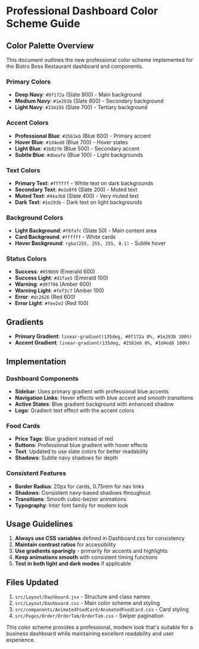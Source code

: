 # Professional Dashboard Color Scheme Guide

## Color Palette Overview

This document outlines the new professional color scheme implemented for the Bistro Boss Restaurant dashboard and components.

### Primary Colors
- **Deep Navy**: `#0f172a` (Slate 900) - Main background
- **Medium Navy**: `#1e293b` (Slate 800) - Secondary background
- **Light Navy**: `#334155` (Slate 700) - Tertiary background

### Accent Colors
- **Professional Blue**: `#2563eb` (Blue 600) - Primary accent
- **Hover Blue**: `#1d4ed8` (Blue 700) - Hover states
- **Light Blue**: `#3b82f6` (Blue 500) - Secondary accent
- **Subtle Blue**: `#dbeafe` (Blue 100) - Light backgrounds

### Text Colors
- **Primary Text**: `#ffffff` - White text on dark backgrounds
- **Secondary Text**: `#e2e8f0` (Slate 200) - Muted text
- **Muted Text**: `#94a3b8` (Slate 400) - Very muted text
- **Dark Text**: `#1e293b` - Dark text on light backgrounds

### Background Colors
- **Light Background**: `#f8fafc` (Slate 50) - Main content area
- **Card Background**: `#ffffff` - White cards
- **Hover Background**: `rgba(255, 255, 255, 0.1)` - Subtle hover

### Status Colors
- **Success**: `#059669` (Emerald 600)
- **Success Light**: `#d1fae5` (Emerald 100)
- **Warning**: `#d97706` (Amber 600)
- **Warning Light**: `#fef3c7` (Amber 100)
- **Error**: `#dc2626` (Red 600)
- **Error Light**: `#fee2e2` (Red 100)

## Gradients
- **Primary Gradient**: `linear-gradient(135deg, #0f172a 0%, #1e293b 100%)`
- **Accent Gradient**: `linear-gradient(135deg, #2563eb 0%, #1d4ed8 100%)`

## Implementation

### Dashboard Components
- **Sidebar**: Uses primary gradient with professional blue accents
- **Navigation Links**: Hover effects with blue accent and smooth transitions
- **Active States**: Blue gradient background with enhanced shadow
- **Logo**: Gradient text effect with the accent colors

### Food Cards
- **Price Tags**: Blue gradient instead of red
- **Buttons**: Professional blue gradient with hover effects
- **Text**: Updated to use slate colors for better readability
- **Shadows**: Subtle navy shadows for depth

### Consistent Features
- **Border Radius**: 20px for cards, 0.75rem for nav links
- **Shadows**: Consistent navy-based shadows throughout
- **Transitions**: Smooth cubic-bezier animations
- **Typography**: Inter font family for modern look

## Usage Guidelines

1. **Always use CSS variables** defined in Dashboard.css for consistency
2. **Maintain contrast ratios** for accessibility
3. **Use gradients sparingly** - primarily for accents and highlights
4. **Keep animations smooth** with consistent timing functions
5. **Test in both light and dark modes** if applicable

## Files Updated

1. `src/Layout/Dashboard.jsx` - Structure and class names
2. `src/Layout/Dashboard.css` - Main color scheme and styling
3. `src/components/AnimatedFoodCard/AnimatedFoodCard.css` - Card styling
4. `src/Pages/Order/OrderTab/OrderTab.css` - Swiper pagination

This color scheme provides a professional, modern look that's suitable for a business dashboard while maintaining excellent readability and user experience.
